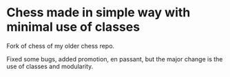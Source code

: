 # Chess made in simple way with minimal use of classes
Fork of chess of my older chess repo.

Fixed some bugs, added promotion, en passant, but the major change is the use of classes and modularity.
